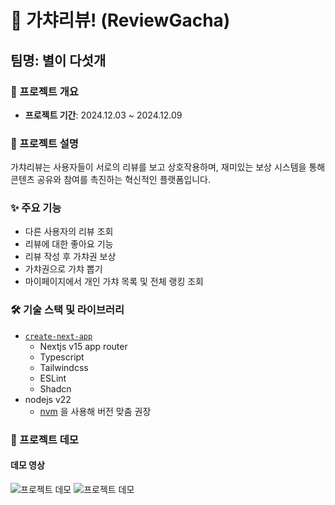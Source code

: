 # 🌟 가챠리뷰! (ReviewGacha)
## 팀명: 별이 다섯개

### 🚀 프로젝트 개요
- **프로젝트 기간**: 2024.12.03 ~ 2024.12.09

### 📝 프로젝트 설명
가챠리뷰는 사용자들이 서로의 리뷰를 보고 상호작용하며, 재미있는 보상 시스템을 통해 콘텐츠 공유와 참여를 촉진하는 혁신적인 플랫폼입니다.

### ✨ 주요 기능
- 다른 사용자의 리뷰 조회
- 리뷰에 대한 좋아요 기능
- 리뷰 작성 후 가챠권 보상
- 가챠권으로 가챠 뽑기
- 마이페이지에서 개인 가챠 목록 및 전체 랭킹 조회

### 🛠️ 기술 스택 및 라이브러리

- [`create-next-app`](https://nextjs.org/docs/app/api-reference/cli/create-next-app)
  - Nextjs v15 app router
  - Typescript
  - Tailwindcss
  - ESLint
  - Shadcn
- nodejs v22
  - [nvm](https://github.com/nvm-sh/nvm) 을 사용해 버전 맞춤 권장

### 🎥 프로젝트 데모

#### 데모 영상
![프로젝트 데모](/reviewgacha01.gif)
![프로젝트 데모](/reviewgacha02.gif)
